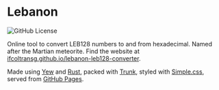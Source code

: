# Lebanon
![GitHub License](https://img.shields.io/github/license/ifcoltransg/lebanon-leb128-converter)

Online tool to convert LEB128 numbers to and from hexadecimal. Named after the Martian meteorite. Find the website at [ifcoltransg.github.io/lebanon-leb128-converter](https://ifcoltransg.github.io/lebanon-leb128-converter).


Made using [Yew](https://yew.rs) and [Rust](https://www.rust-lang.org/), packed with [Trunk](https://trunkrs.dev/), styled with [Simple.css](https://simplecss.org), served from [GitHub Pages](https://pages.github.com/).
